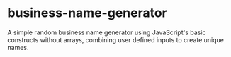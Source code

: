 # business-name-generator
A simple random business name generator using JavaScript's basic constructs without arrays, combining user defined inputs to create unique names.
